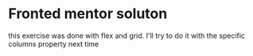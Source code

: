 # Fronted mentor soluton
this exercise was done with flex and grid. I'll try to do it with the specific columns property next time
